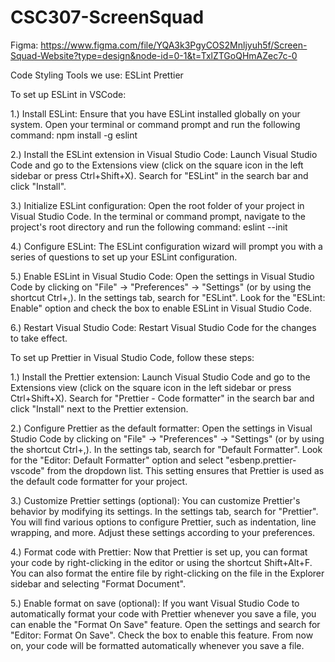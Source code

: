 # CSC307-ScreenSquad
Figma: https://www.figma.com/file/YQA3k3PgyCOS2Mnljyuh5f/Screen-Squad-Website?type=design&node-id=0-1&t=TxlZTGoQHmAZec7c-0

Code Styling Tools we use:
ESLint 
Prettier

To set up ESLint in VSCode:

1.) Install ESLint: Ensure that you have ESLint installed globally on your system. Open your terminal or command prompt and run the following command:
npm install -g eslint

2.) Install the ESLint extension in Visual Studio Code: Launch Visual Studio Code and go to the Extensions view (click on the square icon in the left sidebar or press Ctrl+Shift+X). Search for "ESLint" in the search bar and click "Install".

3.) Initialize ESLint configuration: Open the root folder of your project in Visual Studio Code. In the terminal or command prompt, navigate to the project's root directory and run the following command:
eslint --init

4.) Configure ESLint: The ESLint configuration wizard will prompt you with a series of questions to set up your ESLint configuration.

5.) Enable ESLint in Visual Studio Code: Open the settings in Visual Studio Code by clicking on "File" -> "Preferences" -> "Settings" (or by using the shortcut Ctrl+,). In the settings tab, search for "ESLint". Look for the "ESLint: Enable" option and check the box to enable ESLint in Visual Studio Code.

6.) Restart Visual Studio Code: Restart Visual Studio Code for the changes to take effect.


To set up Prettier in Visual Studio Code, follow these steps:

1.) Install the Prettier extension: Launch Visual Studio Code and go to the Extensions view (click on the square icon in the left sidebar or press Ctrl+Shift+X). Search for "Prettier - Code formatter" in the search bar and click "Install" next to the Prettier extension.

2.) Configure Prettier as the default formatter: Open the settings in Visual Studio Code by clicking on "File" -> "Preferences" -> "Settings" (or by using the shortcut Ctrl+,). In the settings tab, search for "Default Formatter". Look for the "Editor: Default Formatter" option and select "esbenp.prettier-vscode" from the dropdown list. This setting ensures that Prettier is used as the default code formatter for your project.


3.) Customize Prettier settings (optional): You can customize Prettier's behavior by modifying its settings. In the settings tab, search for "Prettier". You will find various options to configure Prettier, such as indentation, line wrapping, and more. Adjust these settings according to your preferences.

4.) Format code with Prettier: Now that Prettier is set up, you can format your code by right-clicking in the editor or using the shortcut Shift+Alt+F. You can also format the entire file by right-clicking on the file in the Explorer sidebar and selecting "Format Document".

5.) Enable format on save (optional): If you want Visual Studio Code to automatically format your code with Prettier whenever you save a file, you can enable the "Format On Save" feature. Open the settings and search for "Editor: Format On Save". Check the box to enable this feature. From now on, your code will be formatted automatically whenever you save a file.
